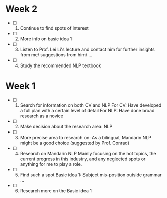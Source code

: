 

# Week 2
- [ ] 1. Continue to find spots of interest
- [ ] 2. More info on basic idea 1
- [ ] 3. Listen to Prof. Lei Li's lecture and contact him for further insights from me/ suggestions from him/ ...
- [ ] 4. Study the recommended NLP textbook 

# Week 1
- [ ] 1. Search for information on both CV and NLP
      For CV: Have developed a full plan with a certain level of detail
      For NLP: Have done broad research as a novice
- [ ] 2. Make decision about the research area: NLP
- [ ] 3. More precise area to research on: As a bilingual, Mandarin NLP might be a good choice (suggested by Prof. Conrad)
- [ ] 4. Research on Mandarin NLP
      Mainly focusing on the hot topics, the current progress in this industry, and any neglected spots or anything for me to play a role.
- [ ] 5. Find such a spot
      Basic idea 1: Subject mis-position outside grammar
      ...
- [ ] 6. Research more on the Basic idea 1
